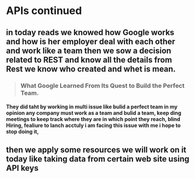 # APIs continued

## in today reads we knowed how Google works and how is her employer deal with each other and work like a team then we sow a decision related to REST and know all the details from Rest we know who created and whet is mean.


>  ### What Google Learned From Its Quest to Build the Perfect Team.
 
 #### They did taht by working in multi issue like bulid a perfect team in my opinion any company must work as a team and bulid a team, keep ding meetings to keep track where they are in which point they reach, blind Hiring, fealiure to lanch acctuly i am facing this issue with me  i  hope to stop doing it,
## then we apply some resources we will work on it today like taking data from certain web site using API  keys 